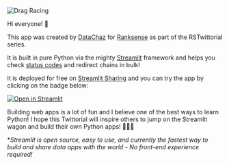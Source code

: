   
![Drag Racing](https://i.imgur.com/T37nSd9.jpg
)  
  
Hi everyone! 👋

This app was created by [DataChaz](https://twitter.com/DataChaz) for [Ranksense](https://www.ranksense.com/) as part of the RSTwittorial series.

It is built in pure Python via the mighty [Streamlit](https://www.streamlit.io/) framework and helps you check [status codes](https://developer.mozilla.org/en-US/docs/Web/HTTP/Status) and redirect chains in bulk!

It is deployed for free on [Streamlit Sharing](https://www.streamlit.io/sharing) and you can try the app by clicking on the badge below:

[![Open in Streamlit](https://static.streamlit.io/badges/streamlit_badge_black_white.svg)](https://share.streamlit.io/charlywargnier/http-code-checker-rstwittorial/main/app.py)

Building web apps is a lot of fun and I believe one of the best ways to learn Python! I hope this Twittorial will inspire others to jump on the Streamlit wagon and build their own Python apps! 🙌🐍🔥

**Streamlit is open source, easy to use, and currently the fastest way to build and share data apps with the world - No front-end experience required!*
